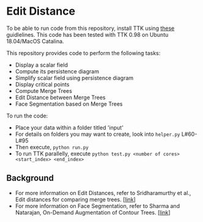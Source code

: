 # Edit Distance

To be able to run code from this repository, install TTK using [these](https://topology-tool-kit.github.io/installation.html) guidlelines. This code has been tested with TTK 0.98 on Ubuntu 18.04/MacOS Catalina. 

This repository provides code to perform the following tasks:

- Display a scalar field
- Compute its persistence diagram
- Simplify scalar field using persistence diagram
- Display critical points
- Compute Merge Trees
- Edit Distance between Merge Trees
- Face Segmentation based on Merge Trees

To run the code:

- Place your data within a folder titled 'input'
- For details on folders you may want to create, look into `helper.py` L#60-L#95
- Then execute, `python run.py`
- To run TTK parallelly, execute `python test.py <number of cores> <start_index> <end_index>`

## Background

- For more information on Edit Distances, refer to Sridharamurthy et al., Edit distances for comparing merge trees. [[link](http://vgl.csa.iisc.ac.in/pub/paper.php?pid=054)]
- For more information on Face Segmentation, refer to Sharma and Natarajan, On-Demand Augmentation of Contour Trees. [[link](http://vgl.csa.iisc.ac.in/pub/paper.php?pid=055)]

